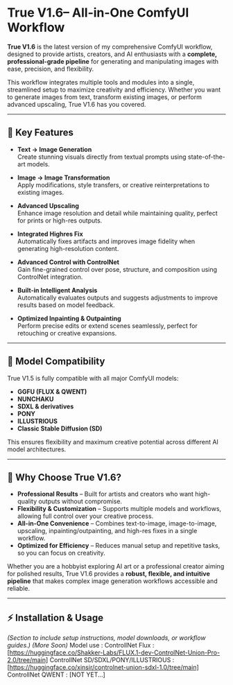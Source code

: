 # True V1.6– All-in-One ComfyUI Workflow

**True V1.6** is the latest version of my comprehensive ComfyUI workflow, designed to provide artists, creators, and AI enthusiasts with a **complete, professional-grade pipeline** for generating and manipulating images with ease, precision, and flexibility.  

This workflow integrates multiple tools and modules into a single, streamlined setup to maximize creativity and efficiency. Whether you want to generate images from text, transform existing images, or perform advanced upscaling, True V1.6 has you covered.

---

## 🚀 Key Features

- **Text → Image Generation**  
  Create stunning visuals directly from textual prompts using state-of-the-art models.

- **Image → Image Transformation**  
  Apply modifications, style transfers, or creative reinterpretations to existing images.

- **Advanced Upscaling**  
  Enhance image resolution and detail while maintaining quality, perfect for prints or high-res outputs.

- **Integrated Highres Fix**  
  Automatically fixes artifacts and improves image fidelity when generating high-resolution content.

- **Advanced Control with ControlNet**  
  Gain fine-grained control over pose, structure, and composition using ControlNet integration.

- **Built-in Intelligent Analysis**  
  Automatically evaluates outputs and suggests adjustments to improve results based on model feedback.

- **Optimized Inpainting & Outpainting**  
  Perform precise edits or extend scenes seamlessly, perfect for retouching or creative expansions.

---

## 🧩 Model Compatibility

True V1.5 is fully compatible with all major ComfyUI models:

- **GGFU (FLUX & QWENT)**  
- **NUNCHAKU**  
- **SDXL & derivatives**  
- **PONY**  
- **ILLUSTRIOUS**  
- **Classic Stable Diffusion (SD)**  

This ensures flexibility and maximum creative potential across different AI model architectures.

---

## 🎨 Why Choose True V1.6?

- **Professional Results** – Built for artists and creators who want high-quality outputs without compromise.  
- **Flexibility & Customization** – Supports multiple models and workflows, allowing full control over your creative process.  
- **All-in-One Convenience** – Combines text-to-image, image-to-image, upscaling, inpainting/outpainting, and high-res fixes in a single workflow.  
- **Optimized for Efficiency** – Reduces manual setup and repetitive tasks, so you can focus on creativity.

Whether you are a hobbyist exploring AI art or a professional creator aiming for polished results, True V1.6 provides a **robust, flexible, and intuitive pipeline** that makes complex image generation workflows accessible and reliable.

---

## ⚡ Installation & Usage

*(Section to include setup instructions, model downloads, or workflow guides.)*
*(More Soon)*
Model use : 
ControllNet Flux : [https://huggingface.co/Shakker-Labs/FLUX.1-dev-ControlNet-Union-Pro-2.0/tree/main]
ControllNet SD/SDXL/PONY/ILLUSTRIOUS : [https://huggingface.co/xinsir/controlnet-union-sdxl-1.0/tree/main]
ControllNet QWENT : [NOT YET...]
